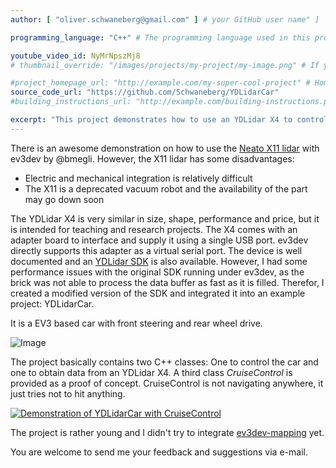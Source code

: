 ```yaml
---
author: [ "oliver.schwaneberg@gmail.com" ] # your GitHub user name" ]

programming_language: "C++" # The programming language used in this project

youtube_video_id: NyMrNpszMj8
# thumbnail_override: "/images/projects/my-project/my-image.png" # If you don't have a YouTube video (or the video thumbnail isn't good) you can uncomment this line to set your own image for the project. 

#project_homepage_url: "http://example.com/my-super-cool-project" # Homepage for this project
source_code_url: "https://github.com/Schwaneberg/YDLidarCar"
#building_instructions_url: "http://example.com/building-instructions.pdf" # how to build the model out of LEGO (*not* how to build the source code)

excerpt: "This project demonstrates how to use an YDLidar X4 to control a car. Unlike the lidars by Neato, the YDLidar products are intended for teaching and research."
---
```


There is an awesome demonstration on how to use the [Neato X11 lidar](https://www.ev3dev.org/docs/tutorials/using-xv11-lidar/) with ev3dev by @bmegli.
However, the X11 lidar has some disadvantages:

* Electric and mechanical integration is relatively difficult
* The X11 is a deprecated vacuum robot and the availability of the part may go down soon

The YDLidar X4 is very similar in size, shape, performance and price, but it is intended for teaching and research projects.
The X4 comes with an adapter board to interface and supply it using a single USB port.
ev3dev directly supports this adapter as a virtual serial port.
The device is well documented and an [YDLidar SDK](https://github.com/yangfuyuan/sdk) is also available.
However, I had some performance issues with the original SDK running under ev3dev, as the brick was not able to process the data buffer as fast as it is filled.
Therefor, I created a modified version of the SDK and integrated it into an example project: YDLidarCar.


It is a EV3 based car with front steering and rear wheel drive.

![Image](https://raw.githubusercontent.com/Schwaneberg/YDLidarCar/master/LDD-CAD/LidarCar.png)

The project basically contains two C++ classes: One to control the car and one to obtain data from an YDLidar X4.
A third class *CruiseControl* is provided as a proof of concept.
CruiseControl is not navigating anywhere, it just tries not to hit anything.

[![Demonstration of YDLidarCar with CruiseControl](https://img.youtube.com/vi/NyMrNpszMj8/0.jpg)](https://www.youtube.com/watch?v=NyMrNpszMj8)

The project is rather young and I didn't try to integrate [ev3dev-mapping](https://github.com/bmegli/ev3dev-mapping) yet.

You are welcome to send me your feedback and suggestions via e-mail.
